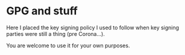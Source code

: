 # GPG and stuff

Here I placed the key signing policy I used to follow when key signing parties were still a thing (pre Corona...).

You are welcome to use it for your own purposes.
